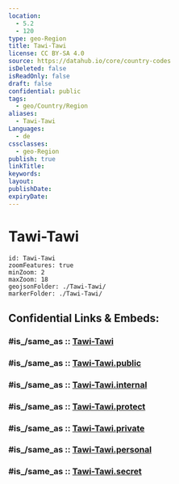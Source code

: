 ```yaml
---
location:
  - 5.2
  - 120
type: geo-Region
title: Tawi-Tawi
license: CC BY-SA 4.0
source: https://datahub.io/core/country-codes
isDeleted: false
isReadOnly: false
draft: false
confidential: public
tags:
  - geo/Country/Region
aliases:
  - Tawi-Tawi
Languages:
  - de
cssclasses:
  - geo-Region
publish: true
linkTitle:
keywords:
layout:
publishDate:
expiryDate:
---
```


# Tawi-Tawi

```leaflet
id: Tawi-Tawi
zoomFeatures: true 
minZoom: 2 
maxZoom: 18
geojsonFolder: ./Tawi-Tawi/
markerFolder: ./Tawi-Tawi/
```


## Confidential Links & Embeds: 

### #is_/same_as :: [Tawi-Tawi](/_Standards/Earth/Continent/Asia/Asia~South~East/Malay_Archipelago/Philippines/Regions~Philippines/Tawi-Tawi.md) 

### #is_/same_as :: [Tawi-Tawi.public](/_public/Earth/Continent/Asia/Asia~South~East/Malay_Archipelago/Philippines/Regions~Philippines/Tawi-Tawi.public.md) 

### #is_/same_as :: [Tawi-Tawi.internal](/_internal/Earth/Continent/Asia/Asia~South~East/Malay_Archipelago/Philippines/Regions~Philippines/Tawi-Tawi.internal.md) 

### #is_/same_as :: [Tawi-Tawi.protect](/_protect/Earth/Continent/Asia/Asia~South~East/Malay_Archipelago/Philippines/Regions~Philippines/Tawi-Tawi.protect.md) 

### #is_/same_as :: [Tawi-Tawi.private](/_private/Earth/Continent/Asia/Asia~South~East/Malay_Archipelago/Philippines/Regions~Philippines/Tawi-Tawi.private.md) 

### #is_/same_as :: [Tawi-Tawi.personal](/_personal/Earth/Continent/Asia/Asia~South~East/Malay_Archipelago/Philippines/Regions~Philippines/Tawi-Tawi.personal.md) 

### #is_/same_as :: [Tawi-Tawi.secret](/_secret/Earth/Continent/Asia/Asia~South~East/Malay_Archipelago/Philippines/Regions~Philippines/Tawi-Tawi.secret.md)

